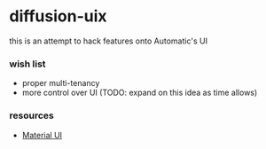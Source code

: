 # diffusion-uix
 
this is an attempt to hack features onto Automatic's UI

### wish list
- proper multi-tenancy
- more control over UI (TODO: expand on this idea as time allows)

### resources
- [Material UI](https://mui.com/material-ui/)
